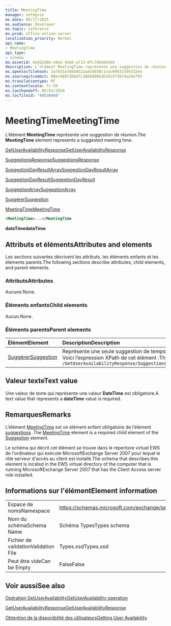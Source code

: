 ```yaml
---
title: MeetingTime
manager: sethgros
ms.date: 09/17/2015
ms.audience: Developer
ms.topic: reference
ms.prod: office-online-server
localization_priority: Normal
api_name:
- MeetingTime
api_type:
- schema
ms.assetid: 6e6d2d8b-e8a2-43e6-a715-0fc7d6dd44b9
description: L’élément MeetingTime représente une suggestion de réunion.
ms.openlocfilehash: 3a7031e70eb8b22adc8030c1cec09d33399332ee
ms.sourcegitcommit: 88ec988f2bb67c1866d06b361615f3674a24e795
ms.translationtype: MT
ms.contentlocale: fr-FR
ms.lasthandoff: 06/03/2020
ms.locfileid: "44530449"
---
```

# <a name="meetingtime"></a><span data-ttu-id="d1bd9-103">MeetingTime</span><span class="sxs-lookup"><span data-stu-id="d1bd9-103">MeetingTime</span></span>

<span data-ttu-id="d1bd9-104">L’élément **MeetingTime** représente une suggestion de réunion.</span><span class="sxs-lookup"><span data-stu-id="d1bd9-104">The **MeetingTime** element represents a suggested meeting time.</span></span> 
  
[<span data-ttu-id="d1bd9-105">GetUserAvailabilityResponse</span><span class="sxs-lookup"><span data-stu-id="d1bd9-105">GetUserAvailabilityResponse</span></span>](getuseravailabilityresponse.md)
  
[<span data-ttu-id="d1bd9-106">SuggestionsResponse</span><span class="sxs-lookup"><span data-stu-id="d1bd9-106">SuggestionsResponse</span></span>](suggestionsresponse.md)
  
[<span data-ttu-id="d1bd9-107">SuggestionDayResultArray</span><span class="sxs-lookup"><span data-stu-id="d1bd9-107">SuggestionDayResultArray</span></span>](suggestiondayresultarray.md)
  
[<span data-ttu-id="d1bd9-108">SuggestionDayResult</span><span class="sxs-lookup"><span data-stu-id="d1bd9-108">SuggestionDayResult</span></span>](suggestiondayresult.md)
  
[<span data-ttu-id="d1bd9-109">SuggestionArray</span><span class="sxs-lookup"><span data-stu-id="d1bd9-109">SuggestionArray</span></span>](suggestionarray.md)
  
[<span data-ttu-id="d1bd9-110">Suggérer</span><span class="sxs-lookup"><span data-stu-id="d1bd9-110">Suggestion</span></span>](suggestion.md)
  
[<span data-ttu-id="d1bd9-111">MeetingTime</span><span class="sxs-lookup"><span data-stu-id="d1bd9-111">MeetingTime</span></span>](meetingtime.md)
  
```xml
<MeetingTime>...</MeetingTime
```

 <span data-ttu-id="d1bd9-112">**dateTime**</span><span class="sxs-lookup"><span data-stu-id="d1bd9-112">**dateTime**</span></span>
## <a name="attributes-and-elements"></a><span data-ttu-id="d1bd9-113">Attributs et éléments</span><span class="sxs-lookup"><span data-stu-id="d1bd9-113">Attributes and elements</span></span>

<span data-ttu-id="d1bd9-114">Les sections suivantes décrivent les attributs, les éléments enfants et les éléments parents.</span><span class="sxs-lookup"><span data-stu-id="d1bd9-114">The following sections describe attributes, child elements, and parent elements.</span></span>
  
### <a name="attributes"></a><span data-ttu-id="d1bd9-115">Attributs</span><span class="sxs-lookup"><span data-stu-id="d1bd9-115">Attributes</span></span>

<span data-ttu-id="d1bd9-116">Aucune.</span><span class="sxs-lookup"><span data-stu-id="d1bd9-116">None.</span></span>
  
### <a name="child-elements"></a><span data-ttu-id="d1bd9-117">Éléments enfants</span><span class="sxs-lookup"><span data-stu-id="d1bd9-117">Child elements</span></span>

<span data-ttu-id="d1bd9-118">Aucun.</span><span class="sxs-lookup"><span data-stu-id="d1bd9-118">None.</span></span>
  
### <a name="parent-elements"></a><span data-ttu-id="d1bd9-119">Éléments parents</span><span class="sxs-lookup"><span data-stu-id="d1bd9-119">Parent elements</span></span>

|<span data-ttu-id="d1bd9-120">**Élément**</span><span class="sxs-lookup"><span data-stu-id="d1bd9-120">**Element**</span></span>|<span data-ttu-id="d1bd9-121">**Description**</span><span class="sxs-lookup"><span data-stu-id="d1bd9-121">**Description**</span></span>|
|:-----|:-----|
|[<span data-ttu-id="d1bd9-122">Suggérer</span><span class="sxs-lookup"><span data-stu-id="d1bd9-122">Suggestion</span></span>](suggestion.md) <br/> |<span data-ttu-id="d1bd9-123">Représente une seule suggestion de temps de réunion.</span><span class="sxs-lookup"><span data-stu-id="d1bd9-123">Represents a single meeting time suggestion.</span></span>  <br/> <span data-ttu-id="d1bd9-124">Voici l’expression XPath de cet élément :</span><span class="sxs-lookup"><span data-stu-id="d1bd9-124">The following is the XPath expression to this element:</span></span>  <br/>  `/GetUserAvailabilityResponse/SuggestionsResponse/SuggestionDayResultArray/SuggestionDayResult[i]/SuggestionArray/Suggestion[i]` <br/> |
   
## <a name="text-value"></a><span data-ttu-id="d1bd9-125">Valeur texte</span><span class="sxs-lookup"><span data-stu-id="d1bd9-125">Text value</span></span>

<span data-ttu-id="d1bd9-126">Une valeur de texte qui représente une valeur **DateTime** est obligatoire.</span><span class="sxs-lookup"><span data-stu-id="d1bd9-126">A text value that represents a **dateTime** value is required.</span></span> 
  
## <a name="remarks"></a><span data-ttu-id="d1bd9-127">Remarques</span><span class="sxs-lookup"><span data-stu-id="d1bd9-127">Remarks</span></span>

<span data-ttu-id="d1bd9-128">L’élément [MeetingTime](meetingtime.md) est un élément enfant obligatoire de l’élément [suggestions](suggestion.md) .</span><span class="sxs-lookup"><span data-stu-id="d1bd9-128">The [MeetingTime](meetingtime.md) element is a required child element of the [Suggestion](suggestion.md) element.</span></span> 
  
<span data-ttu-id="d1bd9-129">Le schéma qui décrit cet élément se trouve dans le répertoire virtuel EWS de l'ordinateur qui exécute MicrosoftExchange Server 2007 pour lequel le rôle serveur d'accès au client est installé.</span><span class="sxs-lookup"><span data-stu-id="d1bd9-129">The schema that describes this element is located in the EWS virtual directory of the computer that is running MicrosoftExchange Server 2007 that has the Client Access server role installed.</span></span>
  
## <a name="element-information"></a><span data-ttu-id="d1bd9-130">Informations sur l'élément</span><span class="sxs-lookup"><span data-stu-id="d1bd9-130">Element information</span></span>

|||
|:-----|:-----|
|<span data-ttu-id="d1bd9-131">Espace de noms</span><span class="sxs-lookup"><span data-stu-id="d1bd9-131">Namespace</span></span>  <br/> |https://schemas.microsoft.com/exchange/services/2006/types  <br/> |
|<span data-ttu-id="d1bd9-132">Nom du schéma</span><span class="sxs-lookup"><span data-stu-id="d1bd9-132">Schema Name</span></span>  <br/> |<span data-ttu-id="d1bd9-133">Schéma Types</span><span class="sxs-lookup"><span data-stu-id="d1bd9-133">Types schema</span></span>  <br/> |
|<span data-ttu-id="d1bd9-134">Fichier de validation</span><span class="sxs-lookup"><span data-stu-id="d1bd9-134">Validation File</span></span>  <br/> |<span data-ttu-id="d1bd9-135">Types.xsd</span><span class="sxs-lookup"><span data-stu-id="d1bd9-135">Types.xsd</span></span>  <br/> |
|<span data-ttu-id="d1bd9-136">Peut être vide</span><span class="sxs-lookup"><span data-stu-id="d1bd9-136">Can be Empty</span></span>  <br/> |<span data-ttu-id="d1bd9-137">False</span><span class="sxs-lookup"><span data-stu-id="d1bd9-137">False</span></span>  <br/> |
   
## <a name="see-also"></a><span data-ttu-id="d1bd9-138">Voir aussi</span><span class="sxs-lookup"><span data-stu-id="d1bd9-138">See also</span></span>



[<span data-ttu-id="d1bd9-139">Opération GetUserAvailability</span><span class="sxs-lookup"><span data-stu-id="d1bd9-139">GetUserAvailability operation</span></span>](getuseravailability-operation.md)
  
[<span data-ttu-id="d1bd9-140">GetUserAvailabilityResponse</span><span class="sxs-lookup"><span data-stu-id="d1bd9-140">GetUserAvailabilityResponse</span></span>](getuseravailabilityresponse.md)


[<span data-ttu-id="d1bd9-141">Obtention de la disponibilité des utilisateurs</span><span class="sxs-lookup"><span data-stu-id="d1bd9-141">Getting User Availability</span></span>](https://msdn.microsoft.com/library/d4133fcb-9b0f-4e6b-aadf-a389da83516a%28Office.15%29.aspx)

